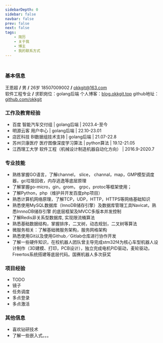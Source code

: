 ```yaml
---
sidebarDepth: 0
sidebar: false
navbar: false
prev: false
next: false
tags:
    - 简历
    - 关于我
    - 博主
    - 我的联系方式
---
```

###
<div style="width: 100%; height:0">
<img src="https://sprintln-1256351233.cos.ap-shanghai.myqcloud.com/img/enchao_wang.png" style="width: 17%;position:relative;left: 80%; top:10px"/>
</div>

### 基本信息

王恩超 **/** 男 **/** 26岁
18507009002 **/** okkgit@163.com   
软件工程专业 **/** 求职岗位：golang后端
个人博客：[blog.okkgit.top](https://blog.okkgit.top)
github地址：[github.com/okkgit](https://github.com/okkgit)

### 工作及教育经验
- 百度         智能汽车交付组      | golang后端    | 2023.4-至今
- 明源云客      用户中心           | golang后端    | 22.10-23.01
- 店匠科技      BI数据组技术支持    | golang后端    | 21.07-22.8
- 苏州贝康医疗   医疗图像深度学习算法 | python算法    | 19.12-21.05
- 江西理工大学   软件工程（机械设计制造机器自动化方向） | 2016.9-2020.7

### 专业技能
- 熟练掌握GO语言，了解channel， slice， channal，map，GMP模型调度器，gc垃圾回收，内存逃逸等底层原理
- 了解掌握go-micro，gin，grom， grpc，protoc等框架使用；
- 了解Python，php（维护并开发百度php项目）
- 熟悉计算机网络原理，了解TCP，UDP，HTTP，HTTPS等网络基础知识
- 熟悉使用MySQL数据库（InnoDB储存引擎）及数据库管理工具Navicat，熟悉InnnoDB储存引擎 的底层框架及MVCC多版本并发控制 
- 了解Redis非关系型数据库, 实现限流桶算法
- 熟悉基础数据结构，掌握排序，二叉树，动态规划，二叉树等算法
- 微服务相关：了解基础微服务架构，服务网格架构
- 熟悉使用Git以及使用Github／Gitlab仓库进行协作开发 
- 了解一些硬件知识，在校机器人团队曾主导完成stm32f4为核心车型机器人设计制作（3D建模、打印，PCB设计），独立完成电机PID驱动，麦轮驱动，Freertos系统搭建等底层代码。国赛机器人多次获奖

### 项目经验
- TODO
- 镜子
- 任务调度
- 多点登录
- 多点激活
### 其他信息
- 喜欢钻研技术
- 了解一些嵌入式。。。